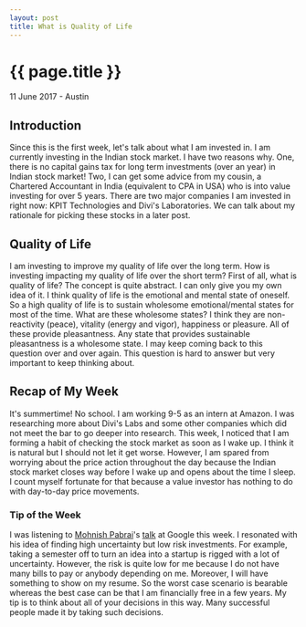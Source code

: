 ```yaml
---
layout: post
title: What is Quality of Life
---
```


{{ page.title }}
================

<p class="meta">11 June 2017 - Austin</p>

## Introduction
Since this is the first week, let's talk about what I am invested in. I am currently investing in the Indian stock market. I have two reasons why. One, there is no capital gains tax for long term investments (over an year) in Indian stock market! Two, I can get some advice from my cousin, a Chartered Accountant in India (equivalent to CPA in USA) who is into value investing for over 5 years. There are two major companies I am invested in right now: KPIT Technologies and Divi's Laboratories. We can talk about my rationale for picking these stocks in a later post.

## Quality of Life
I am investing to improve my quality of life over the long term. How is investing impacting my quality of life over the short term? First of all, what is quality of life? The concept is quite abstract. I can only give you my own idea of it. I think quality of life is the emotional and mental state of oneself. So a high quality of life is to sustain wholesome emotional/mental states for most of the time. What are these wholesome states? I think they are non-reactivity (peace), vitality (energy and vigor), happiness or pleasure. All of these provide pleasantness. Any state that provides sustainable pleasantness is a wholesome state. I may keep coming back to this question over and over again. This question is hard to answer but very important to keep thinking about.

## Recap of My Week
It's summertime! No school. I am working 9-5 as an intern at Amazon. I was researching more about Divi's Labs and some other companies which did not meet the bar to go deeper into research. This week, I noticed that I am forming a habit of checking the stock market as soon as I wake up. I think it is natural but I should not let it get worse. However, I am spared from worrying about the price action throughout the day because the Indian stock market closes way before I wake up and opens about the time I sleep. I count myself fortunate for that because a value investor has nothing to do with day-to-day price movements.

### Tip of the Week
I was listening to [Mohnish Pabrai](https://en.wikipedia.org/wiki/Mohnish_Pabrai)'s [talk](https://www.youtube.com/watch?v=E_nWM4vjgqE) at Google this week. I resonated with his idea of finding high uncertainty but low risk investments. For example, taking a semester off to turn an idea into a startup is rigged with a lot of uncertainty. However, the risk is quite low for me because I do not have many bills to pay or anybody depending on me. Moreover, I will have something to show on my resume. So the worst case scenario is bearable whereas the best case can be that I am financially free in a few years. My tip is to think about all of your decisions in this way. Many successful people made it by taking such decisions.
